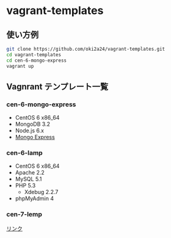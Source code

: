 # vagrant-templates
## 使い方例
```bash
git clone https://github.com/oki2a24/vagrant-templates.git
cd vagrant-templates
cd cen-6-mongo-express
vagrant up
```

## Vagnrant テンプレート一覧
### cen-6-mongo-express
- CentOS 6 x86_64
- MongoDB 3.2
- Node.js 6.x
- [Mongo Express](https://github.com/mongo-express/mongo-express)

### cen-6-lamp
- CentOS 6 x86_64
- Apache 2.2
- MySQL 5.1
- PHP 5.3
  - Xdebug 2.2.7
- phpMyAdmin 4

### cen-7-lemp
[リンク](cen-7-lemp/README.md)
